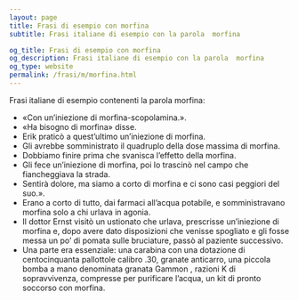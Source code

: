 ```yaml
---
layout: page
title: Frasi di esempio con morfina 
subtitle: Frasi italiane di esempio con la parola  morfina

og_title: Frasi di esempio con morfina 
og_description: Frasi italiane di esempio con la parola  morfina
og_type: website
permalink: /frasi/m/morfina.html
---
```


Frasi italiane di esempio contenenti la parola morfina:


- «Con un’iniezione di morfina-scopolamina.».
- «Ha bisogno di morfina» disse.
- Erik praticò a quest’ultimo un’iniezione di morfina.
- Gli avrebbe somministrato il quadruplo della dose massima di morfina.
- Dobbiamo finire prima che svanisca l’effetto della morfina.
- Gli fece un’iniezione di morfina, poi lo trascinò nel campo che fiancheggiava la strada.
- Sentirà dolore, ma siamo a corto di morfina e ci sono casi peggiori del suo.».
- Erano a corto di tutto, dai farmaci all’acqua potabile, e somministravano morfina solo a chi urlava in agonia.
- Il dottor Ernst visitò un ustionato che urlava, prescrisse un’iniezione di morfina e, dopo avere dato disposizioni che venisse spogliato e gli fosse messa un po’ di pomata sulle bruciature, passò al paziente successivo.
- Una parte era essenziale: una carabina con una dotazione di centocinquanta pallottole calibro .30, granate anticarro, una piccola bomba a mano denominata granata Gammon , razioni K di sopravvivenza, compresse per purificare l’acqua, un kit di pronto soccorso con morfina.
